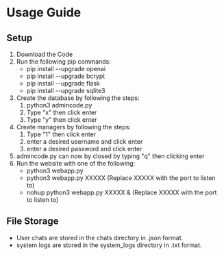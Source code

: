 # Usage Guide

## Setup
1. Download the Code
2. Run the following pip commands:
    - pip install --upgrade openai
    - pip install --upgrade bcrypt
    - pip install --upgrade flask
    - pip install --upgrade sqlite3
3. Create the database by following the steps:
    1. python3 admincode.py
    2. Type "x" then click enter
    3. Type "y" then click enter
4. Create managers by following the steps:
    1. Type "1" then click enter
    2. enter a desired username and click enter
    3. enter a desired password and click enter
5. admincode.py can now by closed by typing "q" then clicking enter     
6. Run the website with one of the following:
    - python3 webapp.py
    - python3 webapp.py XXXXX (Replace XXXXX with the port to listen to)
    - nohup python3 webapp.py XXXXX & (Replace XXXXX with the port to listen to)
  
## File Storage
- User chats are stored in the chats directory in .json format.
- system logs are stored in the system_logs directory in .txt format.
